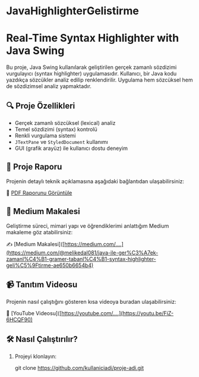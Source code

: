 # JavaHighlighterGelistirme
# Real-Time Syntax Highlighter with Java Swing

Bu proje, Java Swing kullanılarak geliştirilen gerçek zamanlı sözdizimi vurgulayıcı (syntax highlighter) uygulamasıdır. Kullanıcı, bir Java kodu yazdıkça sözcükler analiz edilip renklendirilir. Uygulama hem sözcüksel hem de sözdizimsel analiz yapmaktadır.

## 🔍 Proje Özellikleri

- Gerçek zamanlı sözcüksel (lexical) analiz
- Temel sözdizimi (syntax) kontrolü
- Renkli vurgulama sistemi
- `JTextPane` ve `StyledDocument` kullanımı
- GUI (grafik arayüz) ile kullanıcı dostu deneyim

## 📄 Proje Raporu

Projenin detaylı teknik açıklamasına aşağıdaki bağlantıdan ulaşabilirsiniz:

📘 [PDF Raporunu Görüntüle](RAPOR.pdf)

## 📰 Medium Makalesi

Geliştirme süreci, mimari yapı ve öğrendiklerimi anlattığım Medium makaleme göz atabilirsiniz:

✍️ [Medium Makalesi]([https://medium.com/....](https://medium.com/@melikedal081/java-ile-ger%C3%A7ek-zamanl%C4%B1-gramer-tabanl%C4%B1-syntax-highlighter-geli%C5%9Ftirme-ae650b6654b4)

## 📹 Tanıtım Videosu

Projenin nasıl çalıştığını gösteren kısa videoya buradan ulaşabilirsiniz:

🎥 [YouTube Videosu]([https://youtube.com/....](https://youtu.be/FiZ-6HCQF90)

## 🛠️ Nasıl Çalıştırılır?

1. Projeyi klonlayın:
  
   git clone https://github.com/kullaniciadi/proje-adi.git
